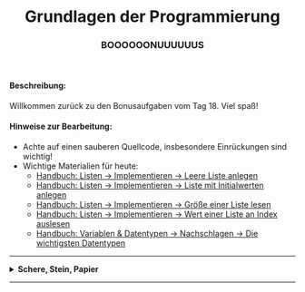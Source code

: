 
<h1 align="center">Grundlagen der Programmierung</h1>
<h3 align="center">BOOOOOONUUUUUUS</h3>
<br>


#### Beschreibung:

Willkommen zurück zu den Bonusaufgaben vom Tag 18. Viel spaß!




#### Hinweise zur Bearbeitung:

- Achte auf einen sauberen Quellcode, insbesondere Einrückungen sind wichtig!
- Wichtige Materialien für heute:
  - [Handbuch: Listen → Implementieren → Leere Liste anlegen](https://docs.google.com/document/d/13SyoQ3tgIr4T9tiUl42V5kiBGQwV4Lk-XA2SsKf-va0/edit#heading=h.rzenbc82tldb)
  - [Handbuch: Listen → Implementieren → Liste mit Initialwerten anlegen](https://docs.google.com/document/d/13SyoQ3tgIr4T9tiUl42V5kiBGQwV4Lk-XA2SsKf-va0/edit#heading=h.kkdwa5534c96)
  - [Handbuch: Listen → Implementieren → Größe einer Liste lesen](https://docs.google.com/document/d/13SyoQ3tgIr4T9tiUl42V5kiBGQwV4Lk-XA2SsKf-va0/edit#heading=h.bvtmwoufzcex)
  - [Handbuch: Listen → Implementieren → Wert einer Liste an Index auslesen](https://docs.google.com/document/d/13SyoQ3tgIr4T9tiUl42V5kiBGQwV4Lk-XA2SsKf-va0/edit#heading=h.t2kkzviqdnfo)
  - [Handbuch: Variablen & Datentypen → Nachschlagen → Die wichtigsten Datentypen](https://docs.google.com/document/d/13SyoQ3tgIr4T9tiUl42V5kiBGQwV4Lk-XA2SsKf-va0/edit#heading=h.gtvirtqzojk0)

---


<details>
<summary> <b> Schere, Stein, Papier </b> </summary>
Bonusaufgabe:

Heute wollen wir eine Runde Schere, Stein, Papier gegen den Computer spielen.
Dazu soll der Computer einen zufälligen Spielzug aus den Strings "Schere", "Stein", "Papier" wählen.
Es soll aus der Konsole vom Nutzer ein Spielzug eingelesen werden (mit readln()).
Dann werden die Spielzüge geprinted und anschließend miteinander verglichen, und das Ergebnis ausgedruckt.
Ersetze alle Kommentare der Form /* TODO */ durch Programmcode, bis das Spiel funktioniert.

</details>

---
